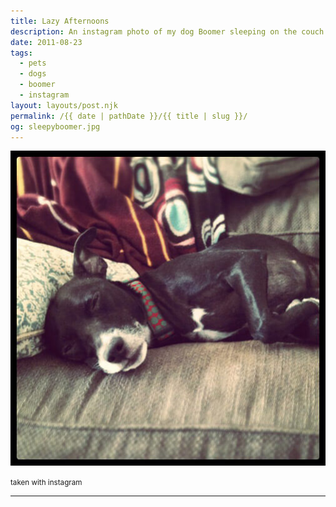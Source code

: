 ```yaml
---
title: Lazy Afternoons
description: An instagram photo of my dog Boomer sleeping on the couch.
date: 2011-08-23
tags: 
  - pets
  - dogs
  - boomer
  - instagram
layout: layouts/post.njk
permalink: /{{ date | pathDate }}/{{ title | slug }}/
og: sleepyboomer.jpg
---
```


![Boomer, a black dog with big ears, sleeping on the couch](/img/sleepyboomer.jpg)

<small class="footnotes">taken with instagram</small>

---

